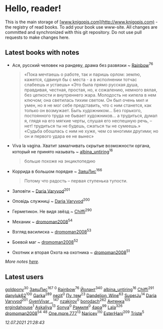 # Hello, reader!
This is the main storage of [www.knigopis.com](http://www.knigopis.com) - the registry of read books.
To add your book use www-site. All changes are committed and synchronized with this git repository.
Do not use pull requests to make changes here.


## Latest books with notes
* Ася, русский человек на рандеву, драма без развязки ~ [Rainbow](users/109/109787328219839805802-google)<sup>76</sup>
    > «Пока мечтаешь о работе, так и паришь орлом: землю, кажется, сдвинул бы с места - а в исполнении тотчас слабеешь и устаешь»
    > «Это была прямо русская душа, правдивая, честная, простая, но, к сожалению, немного вялая, без цепкости и внутреннего жара. Молодость не кипела в нем ключом; она светилась тихим светом. Он был очень мил и умен, но я не мог себе представить, что с ним станется, как только он возмужает. Быть художником… Без горького, постоянного труда не бывает художников… а трудиться, думал я, глядя на его мягкие черты, слушая его неспешную речь, – нет! трудиться ты не будешь, сжаться ты не сумеешь.»
    > «Судьба обошлась с ним не хуже, чем со многими другими; но он и первого удара ее не вынес»

* Viva la vagina. Хватит замалчивать скрытые возможности органа, который не принято называть ~ [albina_untiring](users/257/2579695-vkontakte)<sup>16</sup>
    > больше похоже на энциклопедию

* Коррида  в большом порядке ~ [ЗаяцЛис](users/112/112388384595246311466-google)<sup>166</sup>
    > Потому что радость – первая ступенька тупости.

* Заповіти ~ [Daria Varyvod](users/829/829893410524253-facebook)<sup>201</sup>

* Оповідь служниці ~ [Daria Varyvod](users/829/829893410524253-facebook)<sup>200</sup>

* Герметикон. Не видя звёзд ~ [Chiffi](users/105/105831994080785626680-google)<sup>290</sup>

* Механик ~ [dromoman2008](users/444/44461886-yandex)<sup>54</sup>

* Взгляд василиска ~ [dromoman2008](users/444/44461886-yandex)<sup>53</sup>

* Боевой маг ~ [dromoman2008](users/444/44461886-yandex)<sup>52</sup>

* Охотник и вторая Охота на охотника ~ [dromoman2008](users/444/44461886-yandex)<sup>51</sup>


_More notes [here](latest_books_with_notes.md)._


## Latest users
[goldpony](users/445/445613750-yandex)<sup>30</sup> 
[ЗаяцЛис](users/112/112388384595246311466-google)<sup>167</sup> 
[](users/101/101179637838670611102-google)<sup>0</sup> 
[Rainbow](users/109/109787328219839805802-google)<sup>76</sup> 
[Йолант](users/104/104690883692185089260-google)<sup>340</sup> 
[albina_untiring](users/257/2579695-vkontakte)<sup>16</sup> 
[Chiffi](users/105/105831994080785626680-google)<sup>291</sup> 
[danyluk62](users/374/374149854-vkontakte)<sup>100</sup> 
[Garka](users/115/115753719718250012620-google)<sup>289</sup> 
[nezit](users/333/33343845-vkontakte)<sup>0</sup> 
[Пу_тем](users/344/3448154788585127-facebook)<sup>23</sup> 
[Dandelion_Wine](users/586/58602788-vkontakte)<sup>63</sup> 
[SuperJu](users/791/791518651-soundcloud)<sup>14</sup> 
[Daria Varyvod](users/829/829893410524253-facebook)<sup>201</sup> 
[GvenVivar ..](users/158/158266434925901-facebook)<sup>147</sup> 
[nzakirov](users/107/107015185865743977724-google)<sup>0</sup> 
[borodach](users/157/15706320-vkontakte)<sup>262</sup> 
[Антенка](users/118/118158645037334943900-google)<sup>105</sup> 
[ergindahouse](users/362/362555681-vkontakte)<sup>1</sup> 
[Askaliya](users/326/326783541-vkontakte)<sup>13</sup> 
[Sonya](users/107/107611652965676430384-google)<sup>0</sup> 
[Рамиля](users/106/106525547149695326212-google)<sup>0</sup> 
[4apa](users/117/117392596378069249667-google)<sup>99</sup> 
[Lala](users/761/76187635-vkontakte)<sup>326</sup> 
[dromoman2008](users/444/44461886-yandex)<sup>54</sup> 
[](users/153/1537586159620888-facebook)<sup>48</sup> 
[One.more.777](users/101/1011685224-yandex)<sup>13</sup> 
[Naricev](users/107/107090515204537133928-google)<sup>110</sup> 
[EsterHani](users/305/30558181-vkontakte)<sup>209</sup> 
[Triste](users/517/5175580462988229760-mailru)<sup>5</sup> 


_12.07.2021 21:28:43_
